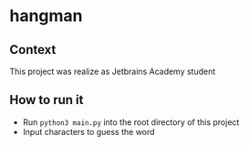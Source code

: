 # hangman

## Context
This project was realize as Jetbrains Academy student

## How to run it
- Run `python3 main.py` into the root directory of this project
- Input characters to guess the word
